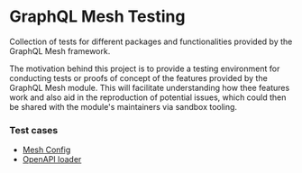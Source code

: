 # GraphQL Mesh Testing

Collection of tests for different packages and functionalities provided by the GraphQL Mesh framework.

The motivation behind this project is to provide a testing environment for conducting tests or proofs of concept of the features provided by the GraphQL Mesh module.
This will facilitate understanding how thee features work and also aid in the reproduction of potential issues, which could then be shared with the module's maintainers via sandbox tooling.

### Test cases

- [Mesh Config](./packages/config/README.md)
- [OpenAPI loader](./packages/loaders/openapi/README.md)
